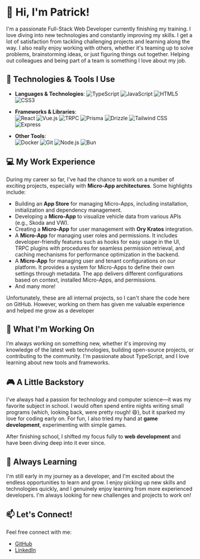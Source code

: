 # 👋 Hi, I'm Patrick!

I'm a passionate Full-Stack Web Developer currently finishing my training. I love diving into new technologies and constantly improving my skills. I get a lot of satisfaction from tackling challenging projects and learning along the way. I also really enjoy working with others, whether it's teaming up to solve problems, brainstorming ideas, or just figuring things out together. Helping out colleagues and being part of a team is something I love about my job.

## 🔧 Technologies & Tools I Use

- **Languages & Technologies**:
  ![TypeScript](https://img.shields.io/badge/TypeScript-007ACC?style=flat-square&logo=typescript&logoColor=white)
  ![JavaScript](https://img.shields.io/badge/JavaScript-F7DF1E?style=flat-square&logo=javascript&logoColor=black)
  ![HTML5](https://img.shields.io/badge/HTML5-E34F26?style=flat-square&logo=html5&logoColor=white)
  ![CSS3](https://img.shields.io/badge/CSS3-1572B6?style=flat-square&logo=css3&logoColor=white)

- **Frameworks & Libraries**:  
  ![React](https://img.shields.io/badge/React-61DAFB?style=flat-square&logo=react&logoColor=black)
  ![Vue.js](https://img.shields.io/badge/Vue.js-4FC08D?style=flat-square&logo=vue.js&logoColor=white)
  ![TRPC](https://img.shields.io/badge/TRPC-2596BE?style=flat-square&logo=trpc&logoColor=white)
  ![Prisma](https://img.shields.io/badge/Prisma-2D3748?style=flat-square&logo=prisma&logoColor=white)
  ![Drizzle](https://img.shields.io/badge/Drizzle-FFD800?style=flat-square&logo=drizzle&logoColor=black)
  ![Tailwind CSS](https://img.shields.io/badge/Tailwind_CSS-38B2AC?style=flat-square&logo=tailwind-css&logoColor=white)
  ![Express](https://img.shields.io/badge/Express-000000?style=flat-square&logo=express&logoColor=white)

- **Other Tools**:  
  ![Docker](https://img.shields.io/badge/Docker-2496ED?style=flat-square&logo=docker&logoColor=white)
  ![Git](https://img.shields.io/badge/Git-F05032?style=flat-square&logo=git&logoColor=white)
  ![Node.js](https://img.shields.io/badge/Node.js-339933?style=flat-square&logo=node.js&logoColor=white)
  ![Bun](https://img.shields.io/badge/Bun-FF69B4?style=flat-square&logo=bun&logoColor=white)

## 💻 My Work Experience

During my career so far, I've had the chance to work on a number of exciting projects, especially with **Micro-App architectures**. Some highlights include:

- Building an **App Store** for managing Micro-Apps, including installation, initialization and dependency management.
- Developing a **Micro-App** to visualize vehicle data from various APIs (e.g., Skoda and VW).
- Creating a **Micro-App** for user management with **Ory Kratos** integration.
- A **Micro-App** for managing user roles and permissions. It includes developer-friendly features such as hooks for easy usage in the UI, TRPC plugins with procedures for seamless permission retrieval, and caching mechanisms for performance optimization in the backend.
- A **Micro-App** for managing user and tenant configurations on our platform. It provides a system for Micro-Apps to define their own settings through metadata. The app delivers different configurations based on context, installed Micro-Apps, and permissions.
- And many more!

Unfortunately, these are all internal projects, so I can't share the code here on GitHub. However, working on them has given me valuable experience and helped me grow as a developer

## 🚀 What I'm Working On

I’m always working on something new, whether it's improving my knowledge of the latest web technologies, building open-source projects, or contributing to the community. I'm passionate about TypeScript, and I love learning about new tools and frameworks.

## 🎮 A Little Backstory

I've always had a passion for technology and computer science—it was my favorite subject in school. I would often spend entire nights writing small programs (which, looking back, were pretty rough! 😄), but it sparked my love for coding early on. For fun, I also tried my hand at **game development**, experimenting with simple games.

After finishing school, I shifted my focus fully to **web development** and have been diving deep into it ever since.

## 🌱 Always Learning

I'm still early in my journey as a developer, and I'm excited about the endless opportunities to learn and grow. I enjoy picking up new skills and technologies quickly, and I genuinely enjoy learning from more experienced developers. I'm always looking for new challenges and projects to work on!

## 📫 Let's Connect!

Feel free connect with me:

- [GitHub](https://github.com/PatrickBethmann)
- [LinkedIn](https://linkedin.com/in/patrick-bethmann-98ba98214/)
